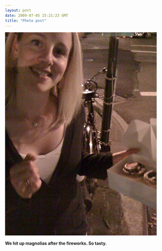 ```yaml
---
layout: post
date: 2009-07-05 15:21:23 GMT
title: "Photo post"
---
```

![travisj](/images/8b6cfc3d8b601b6cd61fbae744b830780fca95312dc3a08bf5041b8f15b17229.jpg)

<b>We hit up magnolias after the fireworks. So tasty.</b>